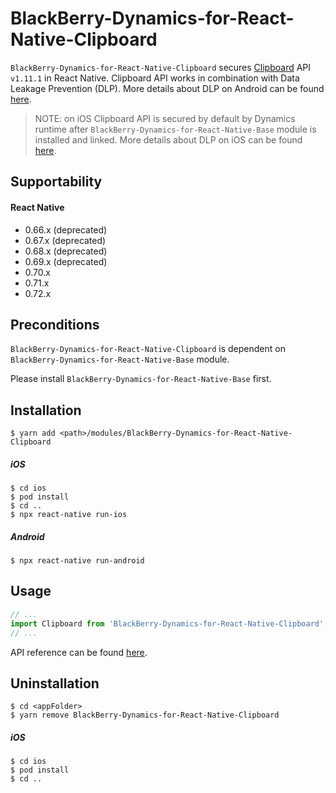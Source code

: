 # BlackBerry-Dynamics-for-React-Native-Clipboard

`BlackBerry-Dynamics-for-React-Native-Clipboard` secures [Clipboard](https://github.com/react-native-clipboard/clipboard/) API `v1.11.1` in React Native.
Clipboard API works in combination with Data Leakage Prevention (DLP). More details about DLP on Android can be found [here](https://developer.blackberry.com/devzone/files/blackberry-dynamics/android/namespacecom_1_1good_1_1gd_1_1widget.html).
> NOTE: on iOS Clipboard API is secured by default by Dynamics runtime after `BlackBerry-Dynamics-for-React-Native-Base` module is installed and linked. More details about DLP on iOS can be found [here](https://developer.blackberry.com/devzone/files/blackberry-dynamics/ios/interface_g_di_o_s.html).

## Supportability
#### React Native
 - 0.66.x (deprecated)
 - 0.67.x (deprecated)
 - 0.68.x (deprecated)
 - 0.69.x (deprecated)
 - 0.70.x
 - 0.71.x
 - 0.72.x

## Preconditions
`BlackBerry-Dynamics-for-React-Native-Clipboard` is dependent on `BlackBerry-Dynamics-for-React-Native-Base` module.

Please install `BlackBerry-Dynamics-for-React-Native-Base` first.
## Installation
    $ yarn add <path>/modules/BlackBerry-Dynamics-for-React-Native-Clipboard

##### iOS
    $ cd ios
    $ pod install
    $ cd ..
    $ npx react-native run-ios
##### Android
    $ npx react-native run-android

## Usage
```javascript
// ...
import Clipboard from 'BlackBerry-Dynamics-for-React-Native-Clipboard';
// ...
```
API reference can be found [here](https://github.com/react-native-clipboard/clipboard/tree/v1.11.1#reference).

## Uninstallation
    $ cd <appFolder>
    $ yarn remove BlackBerry-Dynamics-for-React-Native-Clipboard

##### iOS
    $ cd ios
    $ pod install
    $ cd ..
